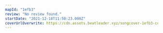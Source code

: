 ```yaml
---
mapId: "1efb3"
review: "No review found."
startDate: "2021-12-18T11:50:23.000Z"
coverUrlOverwrite: https://cdn.assets.beatleader.xyz/songcover-1efb3-cover.jpg
---
```

